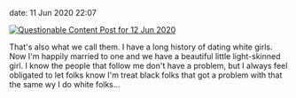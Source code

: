 date: 11 Jun 2020 22:07

[![Questionable Content Post for 12 Jun 2020](https://questionablecontent.net/comics/4285.png)](https://questionablecontent.net/comics/4285)

That's also what we call them. I have a long history of dating white girls. Now
I'm happily married to one and we have a beautiful little light-skinned girl. I
know the people that follow me don't have a problem, but I always feel
obligated to let folks know I'm treat black folks that got a problem with that
the same wy I do white folks...
